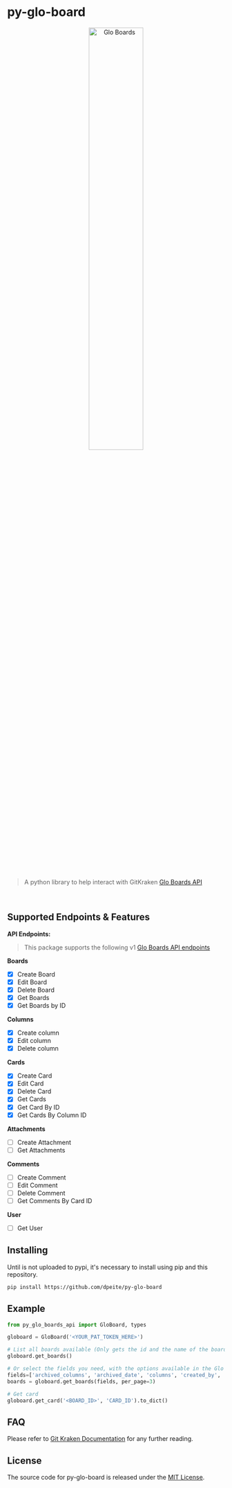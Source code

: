 # py-glo-board

<p align="center">
    <img align="center" src="https://cdn.worldvectorlogo.com/logos/gitkraken.svg" width="50%" height="50%" title="Glo Boards">
</p>

>A python library to help interact with GitKraken [Glo Boards API](https://support.gitkraken.com/developers/api/)
<br>

## Supported Endpoints & Features

**API Endpoints:**
>This package supports the following v1 [Glo Boards API endpoints](https://gloapi.gitkraken.com/v1/docs/)

**Boards**

- [x] Create Board
- [x] Edit Board
- [x] Delete Board
- [x] Get Boards
- [x] Get Boards by ID

**Columns**
- [x] Create column
- [x] Edit column
- [x] Delete column

**Cards**
- [x] Create Card
- [x] Edit Card
- [x] Delete Card
- [x] Get Cards
- [x] Get Card By ID
- [x] Get Cards By Column ID

**Attachments**
- [ ] Create Attachment
- [ ] Get Attachments

**Comments**
- [ ] Create Comment
- [ ] Edit Comment
- [ ] Delete Comment
- [ ] Get Comments By Card ID

**User**
- [ ] Get User

## Installing
Until is not uploaded to pypi, it's necessary to install using pip and this repository.  
```bash
pip install https://github.com/dpeite/py-glo-board
```

## Example
```python
from py_glo_boards_api import GloBoard, types

globoard = GloBoard('<YOUR_PAT_TOKEN_HERE>')

# List all boards available (Only gets the id and the name of the board)
globoard.get_boards()

# Or select the fields you need, with the options available in the Glo api
fields=['archived_columns', 'archived_date', 'columns', 'created_by', 'created_date', 'invited_members', 'labels', 'members', 'name']
boards = globoard.get_boards(fields, per_page=3)

# Get card
globoard.get_card('<BOARD_ID>', 'CARD_ID').to_dict()

```

## FAQ
Please refer to [Git Kraken Documentation](https://support.gitkraken.com/developers/overview/) for any
further reading.
## License

[MIT]: https://opensource.org/licenses/MIT

The source code for py-glo-board is released under the [MIT License][MIT].
